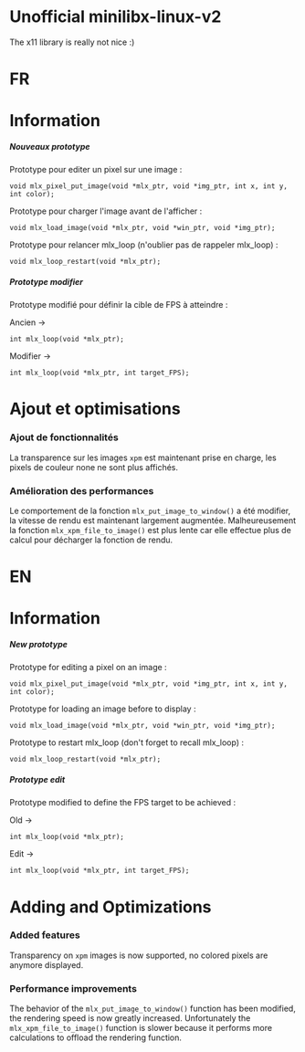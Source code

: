 # Unofficial minilibx-linux-v2

The x11 library is really not nice :)

# FR

# Information

##### Nouveaux prototype

Prototype pour editer un pixel sur une image :
```
void mlx_pixel_put_image(void *mlx_ptr, void *img_ptr, int x, int y, int color);
```

Prototype pour charger l'image avant de l'afficher :
```
void mlx_load_image(void *mlx_ptr, void *win_ptr, void *img_ptr);
```

Prototype pour relancer mlx_loop (n'oublier pas de rappeler mlx_loop) :
```
void mlx_loop_restart(void *mlx_ptr);
```

##### Prototype modifier

Prototype modifié pour définir la cible de FPS à atteindre :

Ancien ->
```
int mlx_loop(void *mlx_ptr);
```
Modifier ->
```
int mlx_loop(void *mlx_ptr, int target_FPS);
```

# Ajout et optimisations

### Ajout de fonctionnalités

La transparence sur les images `xpm` est maintenant prise en charge, les pixels de couleur none ne sont plus affichés.

### Amélioration des performances

Le comportement de la fonction `mlx_put_image_to_window()` a été modifier, la vitesse de rendu est maintenant largement augmentée. Malheureusement la fonction `mlx_xpm_file_to_image()` est plus lente car elle effectue plus de calcul pour décharger la fonction de rendu.

# EN

# Information

##### New prototype

Prototype for editing a pixel on an image :
```
void mlx_pixel_put_image(void *mlx_ptr, void *img_ptr, int x, int y, int color);
```

Prototype for loading an image before to display :
```
void mlx_load_image(void *mlx_ptr, void *win_ptr, void *img_ptr);
```

Prototype to restart mlx_loop (don't forget to recall mlx_loop) :
```
void mlx_loop_restart(void *mlx_ptr);
```

##### Prototype edit

Prototype modified to define the FPS target to be achieved :

Old ->
```
int mlx_loop(void *mlx_ptr);
```
Edit ->
```
int mlx_loop(void *mlx_ptr, int target_FPS);
```

# Adding and Optimizations

### Added features

Transparency on `xpm` images is now supported, no colored pixels are anymore displayed.

### Performance improvements

The behavior of the `mlx_put_image_to_window()` function has been modified, the rendering speed is now greatly increased. Unfortunately the `mlx_xpm_file_to_image()` function is slower because it performs more calculations to offload the rendering function.
